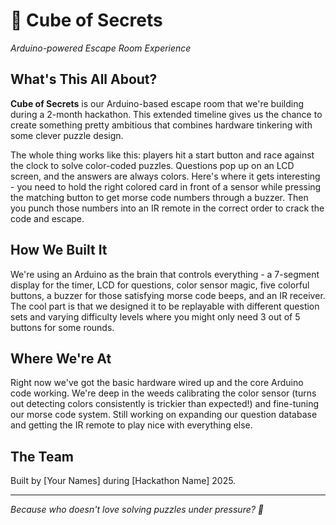 # 🧩 Cube of Secrets
*Arduino-powered Escape Room Experience*

## What's This All About?

**Cube of Secrets** is our Arduino-based escape room that we're building during a 2-month hackathon. This extended timeline gives us the chance to create something pretty ambitious that combines hardware tinkering with some clever puzzle design.

The whole thing works like this: players hit a start button and race against the clock to solve color-coded puzzles. Questions pop up on an LCD screen, and the answers are always colors. Here's where it gets interesting - you need to hold the right colored card in front of a sensor while pressing the matching button to get morse code numbers through a buzzer. Then you punch those numbers into an IR remote in the correct order to crack the code and escape.

## How We Built It

We're using an Arduino as the brain that controls everything - a 7-segment display for the timer, LCD for questions, color sensor magic, five colorful buttons, a buzzer for those satisfying morse code beeps, and an IR receiver. The cool part is that we designed it to be replayable with different question sets and varying difficulty levels where you might only need 3 out of 5 buttons for some rounds.

## Where We're At

Right now we've got the basic hardware wired up and the core Arduino code working. We're deep in the weeds calibrating the color sensor (turns out detecting colors consistently is trickier than expected!) and fine-tuning our morse code system. Still working on expanding our question database and getting the IR remote to play nice with everything else.

## The Team

Built by [Your Names] during [Hackathon Name] 2025.

---

*Because who doesn't love solving puzzles under pressure? 🚀*
